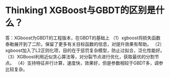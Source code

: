 # Thinking1	XGBoost与GBDT的区别是什么？ #

答：XGboost为GBDT的工程版本，在GBDT的基础上
（1）xgboost将损失函数泰勒展开到了二阶。保留了更多有关目标函数的信息，对提升效果有帮助。
（2）xgboost加入了L2正则化项，目的在于惩罚复杂模型，防止过拟合，泛化性能好。
（3）XGBoost利用近似贪心算法等，对分裂节点进行优化，获取最优的分割节点。
（4）支持特征并行计算，速度快，效果好，但是参数相较于GBDT多，调参比较复杂。
